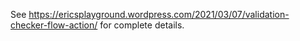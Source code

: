 See https://ericsplayground.wordpress.com/2021/03/07/validation-checker-flow-action/ for complete details.